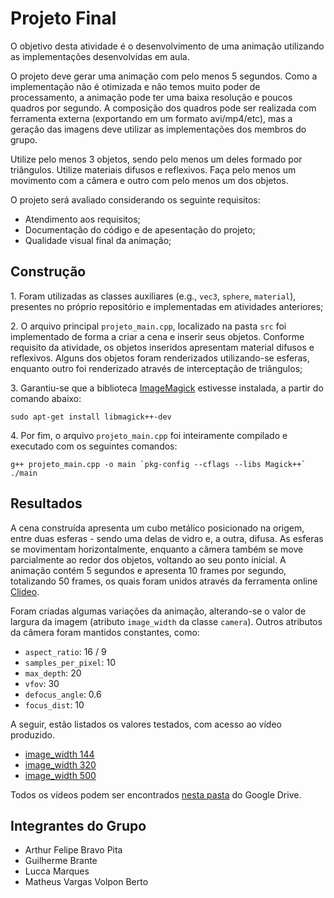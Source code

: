 <h1>Projeto Final</h1>

O objetivo desta atividade é o desenvolvimento de uma animação utilizando as implementações desenvolvidas em aula.

O projeto deve gerar uma animação com pelo menos 5 segundos. Como a implementação não é otimizada e não temos muito poder de processamento, a animação pode ter uma baixa resolução e poucos quadros por segundo. A composição dos quadros pode ser realizada com ferramenta externa (exportando em um formato avi/mp4/etc), mas a geração das imagens deve utilizar as implementações dos membros do grupo.

Utilize pelo menos 3 objetos, sendo pelo menos um deles formado por triângulos. Utilize materiais difusos e reflexivos. Faça pelo menos um movimento com a câmera e outro com pelo menos um dos objetos.

O projeto será avaliado considerando os seguinte requisitos:
- Atendimento aos requisitos;
- Documentação do código e de apesentação do projeto;
- Qualidade visual final da animação;

<h2>Construção</h2>

1\. Foram utilizadas as classes auxiliares (e.g., `vec3`, `sphere`, `material`), presentes no próprio repositório e implementadas em atividades anteriores;

2\. O arquivo principal `projeto_main.cpp`, localizado na pasta `src` foi implementado de forma a criar a cena e inserir seus objetos. Conforme requisito da atividade, os objetos inseridos apresentam material difusos e reflexivos. Alguns dos objetos foram renderizados utilizando-se esferas, enquanto outro foi renderizado através de interceptação de triângulos;

3\. Garantiu-se que a biblioteca [ImageMagick](https://imagemagick.org/script/magick++.php) estivesse instalada, a partir do comando abaixo:

```
sudo apt-get install libmagick++-dev
```

4\. Por fim, o arquivo `projeto_main.cpp` foi inteiramente compilado e executado com os seguintes comandos:

```
g++ projeto_main.cpp -o main `pkg-config --cflags --libs Magick++`
./main
```

<h2>Resultados</h2>

A cena construída apresenta um cubo metálico posicionado na origem, entre duas esferas - sendo uma delas de vidro e, a outra, difusa. As esferas se movimentam horizontalmente, enquanto a câmera também se move parcialmente ao redor dos objetos, voltando ao seu ponto inicial. A animação contém 5 segundos e apresenta 10 frames por segundo, totalizando 50 frames, os quais foram unidos através da ferramenta online [Clideo](https://clideo.com/pt/video-maker).

Foram criadas algumas variações da animação, alterando-se o valor de largura da imagem (atributo `image_width` da classe `camera`). Outros atributos da câmera foram mantidos constantes, como:

* `aspect_ratio`: 16 / 9
* `samples_per_pixel`: 10
* `max_depth`: 20
* `vfov`: 30
* `defocus_angle`: 0.6
* `focus_dist`: 10

A seguir, estão listados os valores testados, com acesso ao vídeo produzido.

* [image_width 144](https://drive.google.com/file/d/1TD5ir_JYE_QMG4NB8rd6F6YlKBYYVpVu/view?usp=drive_link)
* [image_width 320](https://drive.google.com/file/d/1Cq4PY9jNX12W1-8nP-t8k_wI4yMGPuB8/view?usp=drive_link)
* [image_width 500](https://drive.google.com/file/d/1nLQneh7DMxCckhW7keG_ljAWfTYAhDE3/view?usp=drive_link)

Todos os vídeos podem ser encontrados [nesta pasta](https://drive.google.com/drive/folders/18PHfVBaKgD7IGaDz2KPG_7jaJL1Chcd8?usp=sharing) do Google Drive.

<h2>Integrantes do Grupo</h2>

* Arthur Felipe Bravo Pita
* Guilherme Brante
* Lucca Marques
* Matheus Vargas Volpon Berto

